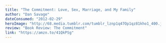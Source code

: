```yaml
---
title: "The Commitment: Love, Sex, Marriage, and My Family"
author: "Dan Savage"
dateConsumed: "2012-02-29"
heroImage: "http://68.media.tumblr.com/tumblr_lznp1q47Op1qz81kho1_400.jpg"
review: "Book Review: The Commitment"
link: "https://amzn.to/41QkPSg"
---
```


